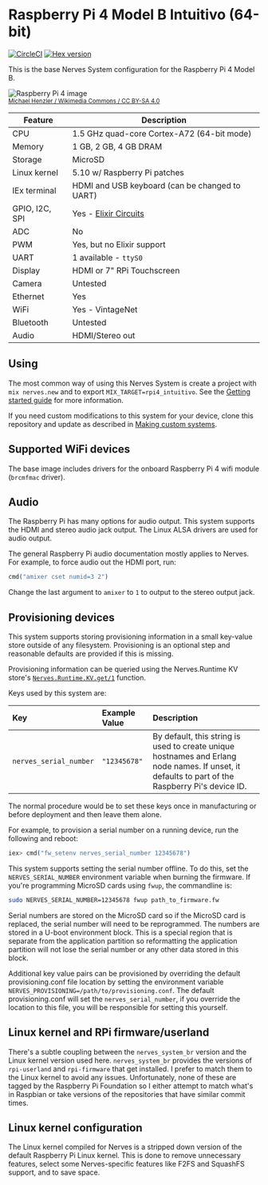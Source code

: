 # Raspberry Pi 4 Model B Intuitivo (64-bit)

[![CircleCI](https://circleci.com/gh/nerves-project/nerves_system_rpi4.svg?style=svg)](https://circleci.com/gh/nerves-project/nerves_system_rpi4)
[![Hex version](https://img.shields.io/hexpm/v/nerves_system_rpi4.svg "Hex version")](https://hex.pm/packages/nerves_system_rpi4)

This is the base Nerves System configuration for the Raspberry Pi 4 Model B.

![Raspberry Pi 4 image](assets/images/raspberry-pi-4-model-b.jpg)
<br><sup>[Michael Henzler / Wikimedia Commons / CC BY-SA
4.0](https://en.wikipedia.org/wiki/File:Raspberry_Pi_4_Model_B_-_Top.jpg)</sup>

| Feature              | Description                     |
| -------------------- | ------------------------------- |
| CPU                  | 1.5 GHz quad-core Cortex-A72 (64-bit mode) |
| Memory               | 1 GB, 2 GB, 4 GB DRAM           |
| Storage              | MicroSD                         |
| Linux kernel         | 5.10 w/ Raspberry Pi patches    |
| IEx terminal         | HDMI and USB keyboard (can be changed to UART) |
| GPIO, I2C, SPI       | Yes - [Elixir Circuits](https://github.com/elixir-circuits) |
| ADC                  | No                              |
| PWM                  | Yes, but no Elixir support      |
| UART                 | 1 available - `ttyS0`           |
| Display              | HDMI or 7" RPi Touchscreen      |
| Camera               | Untested                        |
| Ethernet             | Yes                             |
| WiFi                 | Yes - VintageNet                |
| Bluetooth            | Untested                        |
| Audio                | HDMI/Stereo out                 |

## Using

The most common way of using this Nerves System is create a project with `mix
nerves.new` and to export `MIX_TARGET=rpi4_intuitivo`. See the [Getting started
guide](https://hexdocs.pm/nerves/getting-started.html#creating-a-new-nerves-app)
for more information.

If you need custom modifications to this system for your device, clone this
repository and update as described in [Making custom
systems](https://hexdocs.pm/nerves/customizing-systems.html).

## Supported WiFi devices

The base image includes drivers for the onboard Raspberry Pi 4 wifi module
(`brcmfmac` driver).

## Audio

The Raspberry Pi has many options for audio output. This system supports the
HDMI and stereo audio jack output. The Linux ALSA drivers are used for audio
output.

The general Raspberry Pi audio documentation mostly applies to Nerves. For
example, to force audio out the HDMI port, run:

```elixir
cmd("amixer cset numid=3 2")
```

Change the last argument to `amixer` to `1` to output to the stereo output jack.

## Provisioning devices

This system supports storing provisioning information in a small key-value store
outside of any filesystem. Provisioning is an optional step and reasonable
defaults are provided if this is missing.

Provisioning information can be queried using the Nerves.Runtime KV store's
[`Nerves.Runtime.KV.get/1`](https://hexdocs.pm/nerves_runtime/Nerves.Runtime.KV.html#get/1)
function.

Keys used by this system are:

Key                    | Example Value     | Description
:--------------------- | :---------------- | :----------
`nerves_serial_number` | `"12345678"`      | By default, this string is used to create unique hostnames and Erlang node names. If unset, it defaults to part of the Raspberry Pi's device ID.

The normal procedure would be to set these keys once in manufacturing or before
deployment and then leave them alone.

For example, to provision a serial number on a running device, run the following
and reboot:

```elixir
iex> cmd("fw_setenv nerves_serial_number 12345678")
```

This system supports setting the serial number offline. To do this, set the
`NERVES_SERIAL_NUMBER` environment variable when burning the firmware. If you're
programming MicroSD cards using `fwup`, the commandline is:

```sh
sudo NERVES_SERIAL_NUMBER=12345678 fwup path_to_firmware.fw
```

Serial numbers are stored on the MicroSD card so if the MicroSD card is
replaced, the serial number will need to be reprogrammed. The numbers are stored
in a U-boot environment block. This is a special region that is separate from
the application partition so reformatting the application partition will not
lose the serial number or any other data stored in this block.

Additional key value pairs can be provisioned by overriding the default
provisioning.conf file location by setting the environment variable
`NERVES_PROVISIONING=/path/to/provisioning.conf`. The default provisioning.conf
will set the `nerves_serial_number`, if you override the location to this file,
you will be responsible for setting this yourself.

## Linux kernel and RPi firmware/userland

There's a subtle coupling between the `nerves_system_br` version and the Linux
kernel version used here. `nerves_system_br` provides the versions of
`rpi-userland` and `rpi-firmware` that get installed. I prefer to match them to
the Linux kernel to avoid any issues. Unfortunately, none of these are tagged by
the Raspberry Pi Foundation so I either attempt to match what's in Raspbian or
take versions of the repositories that have similar commit times.

## Linux kernel configuration

The Linux kernel compiled for Nerves is a stripped down version of the default
Raspberry Pi Linux kernel. This is done to remove unnecessary features, select
some Nerves-specific features like F2FS and SquashFS support, and to save space.

